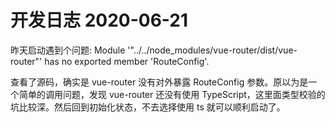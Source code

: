 # 开发日志 2020-06-21

昨天启动遇到个问题:
Module '"../../node_modules/vue-router/dist/vue-router"' has no exported member 'RouteConfig'.

查看了源码，确实是 vue-router 没有对外暴露 RouteConfig 参数。原以为是一个简单的调用问题，发现 vue-router 还没有使用 TypeScript，这里面类型校验的坑比较深。然后回到初始化状态，不去选择使用 ts 就可以顺利启动了。
